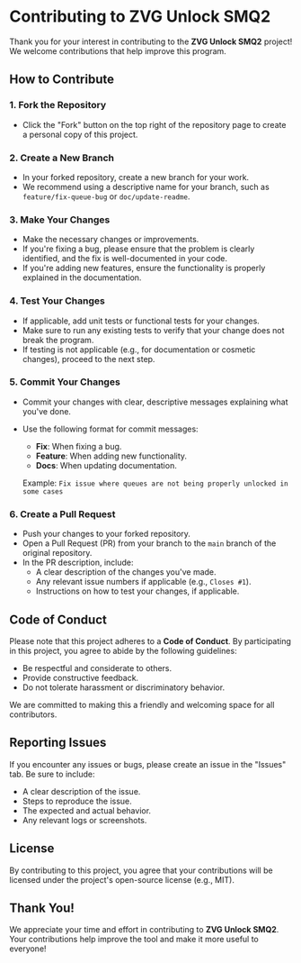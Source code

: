 # Contributing to ZVG Unlock SMQ2

Thank you for your interest in contributing to the **ZVG Unlock SMQ2** project! We welcome contributions that help improve this program.

## How to Contribute

### 1. Fork the Repository
- Click the "Fork" button on the top right of the repository page to create a personal copy of this project.

### 2. Create a New Branch
- In your forked repository, create a new branch for your work. 
- We recommend using a descriptive name for your branch, such as `feature/fix-queue-bug` or `doc/update-readme`.

### 3. Make Your Changes
- Make the necessary changes or improvements.
- If you're fixing a bug, please ensure that the problem is clearly identified, and the fix is well-documented in your code.
- If you're adding new features, ensure the functionality is properly explained in the documentation.

### 4. Test Your Changes
- If applicable, add unit tests or functional tests for your changes.
- Make sure to run any existing tests to verify that your change does not break the program.
- If testing is not applicable (e.g., for documentation or cosmetic changes), proceed to the next step.

### 5. Commit Your Changes
- Commit your changes with clear, descriptive messages explaining what you've done.
- Use the following format for commit messages:
  - **Fix**: When fixing a bug.
  - **Feature**: When adding new functionality.
  - **Docs**: When updating documentation.
  
  Example: `Fix issue where queues are not being properly unlocked in some cases`

### 6. Create a Pull Request
- Push your changes to your forked repository.
- Open a Pull Request (PR) from your branch to the `main` branch of the original repository.
- In the PR description, include:
  - A clear description of the changes you've made.
  - Any relevant issue numbers if applicable (e.g., `Closes #1`).
  - Instructions on how to test your changes, if applicable.

## Code of Conduct

Please note that this project adheres to a **Code of Conduct**. By participating in this project, you agree to abide by the following guidelines:
- Be respectful and considerate to others.
- Provide constructive feedback.
- Do not tolerate harassment or discriminatory behavior.
  
We are committed to making this a friendly and welcoming space for all contributors.

## Reporting Issues

If you encounter any issues or bugs, please create an issue in the "Issues" tab. Be sure to include:
- A clear description of the issue.
- Steps to reproduce the issue.
- The expected and actual behavior.
- Any relevant logs or screenshots.

## License

By contributing to this project, you agree that your contributions will be licensed under the project's open-source license (e.g., MIT).

## Thank You!

We appreciate your time and effort in contributing to **ZVG Unlock SMQ2**. Your contributions help improve the tool and make it more useful to everyone!

